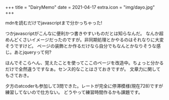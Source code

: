 +++
title = "DairyMemo"
date = 2021-04-17
extra.icon = "img/dayo.jpg"
+++

mdnを読むだけでjavascriptまで分かっちゃった!

つかjavascriptがこんなに便利かつ書きやすいものだとは知らなんだ。
なんか超めんどくさいイメージだったのですが。非同期処理とかやるのはそれなりに大変そうですけど。
ページの装飾とか作るだけなら自分でもなんとかなりそうな感じ。あとjqueryって何?

ほんでそこらへん、覚えたことを使ってここのページを改造中。ちょっと分かるだけで全然違うですなぁ。センス的なことはさておきですが。
文章力に関してもさておき。

夕方のatcoderも参加して3問できた。レートが完全に停滞模様(現在728)ですが練習してないので仕方ない。
どうやって練習時間作るかも課題です。
